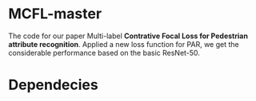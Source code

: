 # MCFL-master
The code for our paper Multi-label **Contrative Focal Loss for Pedestrian attribute recognition**. Applied a new loss function for PAR, we get the considerable performance based on the basic ResNet-50.
# Dependecies


